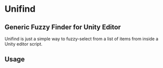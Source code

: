 
# Unifind
 
## Generic Fuzzy Finder for Unity Editor

Unifind is just a simple way to fuzzy-select from a list of items from inside a Unity editor script.

Usage
---


